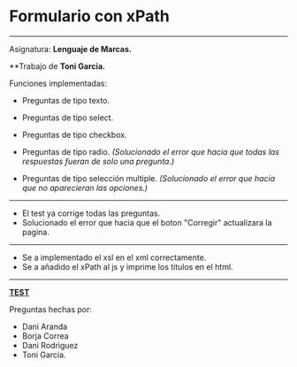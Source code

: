 # Formulario con xPath
---------------------------------------------------------------------------------------------------------------------
Asignatura: **Lenguaje de Marcas.**

**Trabajo de **Toni Garcia.**

Funciones implementadas:

  * Preguntas de tipo texto.
  * Preguntas de tipo select.
  * Preguntas de tipo checkbox.
  * Preguntas de tipo radio. *(Solucionado el error que hacia que todas las respuestas fueran de solo una pregunta.)* 

  * Preguntas de tipo selección multiple. *(Solucionado el error que hacia que no aparecieran las opciones.)*

  ---------------------------------------------------------------------------------------------------------------------
  * El test ya corrige todas las preguntas.
  * Solucionado el error que hacia que el boton "Corregir" actualizara la pagina.
  ---------------------------------------------------------------------------------------------------------------------
  * Se a implementado el xsl en el xml correctamente.
  * Se a añadido el xPath al js y imprime los titulos en el html.
 ---------------------------------------------------------------------------------------------------------------------
 
 [**TEST**](https://cdn.rawgit.com/onesoco/FormsGarcia/xPath/index.html)
 
Preguntas hechas por: 
- Dani Aranda
- Borja Correa 
- Dani Rodriguez 
- Toni Garcia.
